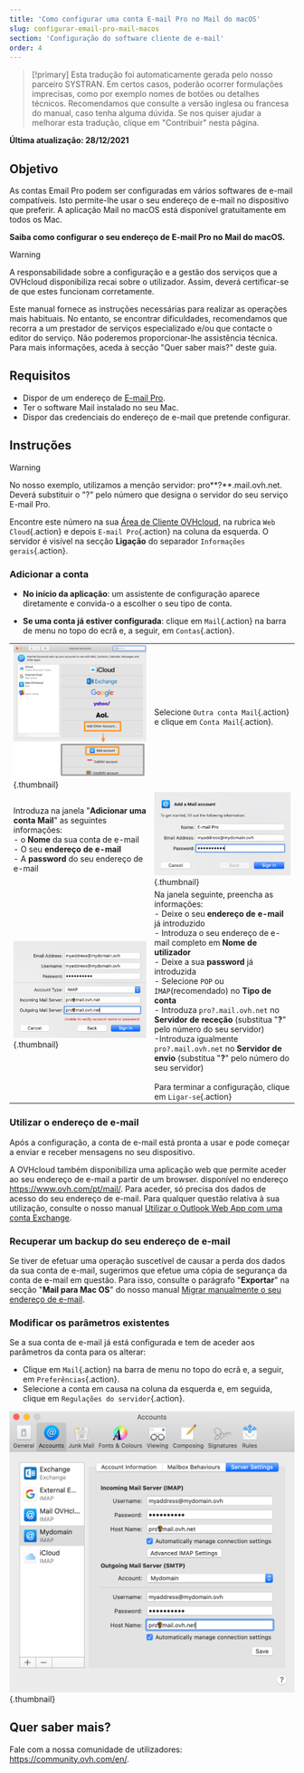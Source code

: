 ```yaml
---
title: 'Como configurar uma conta E-mail Pro no Mail do macOS'
slug: configurar-email-pro-mail-macos
section: 'Configuração do software cliente de e-mail'
order: 4
---
```


> [!primary]
> Esta tradução foi automaticamente gerada pelo nosso parceiro SYSTRAN. Em certos casos, poderão ocorrer formulações imprecisas, como por exemplo nomes de botões ou detalhes técnicos. Recomendamos que consulte a versão inglesa ou francesa do manual, caso tenha alguma dúvida. Se nos quiser ajudar a melhorar esta tradução, clique em "Contribuir" nesta página.
>

**Última atualização: 28/12/2021**

## Objetivo

As contas Email Pro podem ser configuradas em vários softwares de e-mail compatíveis. Isto permite-lhe usar o seu endereço de e-mail no dispositivo que preferir. A aplicação Mail no macOS está disponível gratuitamente em todos os Mac.

**Saiba como configurar o seu endereço de E-mail Pro no Mail do macOS.**

> [!warning]
>
> A responsabilidade sobre a configuração e a gestão dos serviços que a OVHcloud disponibiliza recai sobre o utilizador. Assim, deverá certificar-se de que estes funcionam corretamente.
> 
> Este manual fornece as instruções necessárias para realizar as operações mais habituais. No entanto, se encontrar dificuldades, recomendamos que recorra a um prestador de serviços especializado e/ou que contacte o editor do serviço. Não poderemos proporcionar-lhe assistência técnica. Para mais informações, aceda à secção "Quer saber mais?" deste guia.
> 

## Requisitos

- Dispor de um endereço de [E-mail Pro](https://www.ovhcloud.com/pt/emails/email-pro/).
- Ter o software Mail instalado no seu Mac.
- Dispor das credenciais do endereço de e-mail que pretende configurar.
 
## Instruções

> [!warning]
>
> No nosso exemplo, utilizamos a menção servidor: pro**?**.mail.ovh.net. Deverá substituir o "?" pelo número que designa o servidor do seu serviço E-mail Pro.
> 
> Encontre este número na sua [Área de Cliente OVHcloud](https://www.ovh.com/auth/?action=gotomanager&from=https://www.ovh.pt/&ovhSubsidiary=pt), na rubrica `Web Cloud`{.action} e depois `E-mail Pro`{.action} na coluna da esquerda. O servidor é visível na secção **Ligação** do separador `Informações gerais`{.action}.
> 

### Adicionar a conta

- **No início da aplicação**: um assistente de configuração aparece diretamente e convida-o a escolher o seu tipo de conta.

- **Se uma conta já estiver configurada**: clique em `Mail`{.action} na barra de menu no topo do ecrã e, a seguir, em `Contas`{.action}.

| | |
|---|---|
|![mailmac](images/mail-mac-emailpro01.png){.thumbnail}|Selecione `Outra conta Mail`{.action} e clique em `Conta Mail`{.action}.|
|Introduza na janela "**Adicionar uma conta Mail**" as seguintes informações: <br>- o **Nome** da sua conta de e-mail <br>- O seu **endereço de e-mail** <br>- A **password** do seu endereço de e-mail |![mailmac](images/mail-mac-emailpro02.png){.thumbnail}|
|![mailmac](images/mail-mac-emailpro03.png){.thumbnail}|Na janela seguinte, preencha as informações: <br>- Deixe o seu **endereço de e-mail** já introduzido <br>- Introduza o seu endereço de e-mail completo em **Nome de utilizador** <br>- Deixe a sua **password** já introduzida <br>- Selecione `POP` ou `IMAP`(recomendado) no **Tipo de conta**<br>- Introduza `pro?.mail.ovh.net` no **Servidor de receção** (substitua "**?**" pelo número do seu servidor)<br>-Introduza igualmente `pro?.mail.ovh.net` no **Servidor de envio** (substitua "**?**" pelo número do seu servidor)<br><br>Para terminar a configuração, clique em `Ligar-se`{.action}|

### Utilizar o endereço de e-mail

Após a configuração, a conta de e-mail está pronta a usar e pode começar a enviar e receber mensagens no seu dispositivo.

A OVHcloud também disponibiliza uma aplicação web que permite aceder ao seu endereço de e-mail a partir de um browser. disponível no endereço <https://www.ovh.com/pt/mail/>. Para aceder, só precisa dos dados de acesso do seu endereço de e-mail. Para qualquer questão relativa à sua utilização, consulte o nosso manual [Utilizar o Outlook Web App com uma conta Exchange](https://docs.ovh.com/pt/microsoft-collaborative-solutions/exchange_2016_guia_de_utilizacao_do_outlook_web_app/).

### Recuperar um backup do seu endereço de e-mail

Se tiver de efetuar uma operação suscetível de causar a perda dos dados da sua conta de e-mail, sugerimos que efetue uma cópia de segurança da conta de e-mail em questão. Para isso, consulte o parágrafo "**Exportar**" na secção "**Mail para Mac OS**" do nosso manual [Migrar manualmente o seu endereço de e-mail](https://docs.ovh.com/pt/emails/migrar-os-enderecos-email-manualmente/#exportar).

### Modificar os parâmetros existentes

Se a sua conta de e-mail já está configurada e tem de aceder aos parâmetros da conta para os alterar:

- Clique em `Mail`{.action} na barra de menu no topo do ecrã e, a seguir, em `Preferências`{.action}.
- Selecione a conta em causa na coluna da esquerda e, em seguida, clique em `Regulações do servidor`{.action}.

![mailmac](images/mail-mac-emailpro04.png){.thumbnail}

## Quer saber mais?
 
Fale com a nossa comunidade de utilizadores: <https://community.ovh.com/en/>.
